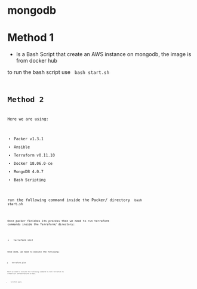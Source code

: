 # mongodb

# Method 1
- Is a Bash Script that create an AWS instance on mongodb, the image is from docker hub

to run the bash script use
<code>
 bash start.sh
<code/>
  
# Method 2
Here we are using:

- Packer v1.3.1
- Ansible
- Terraform v0.11.10
- Docker 18.06.0-ce
- MongoDB 4.0.7
- Bash Scripting

run the following command inside the Packer/ directory 
<code>
bash start.sh  
<code/>
  
Once packer finishes its process then we need to run terraform commands inside the Terraform/ directory: 

- <code> terraform init  <code/>
  
  
Once done, we need to execute the following:
- <code> terraform plan <code/>
  
Next we need to execute the following command to tell terraform to create our infrastructure in aws.
- <code> terraform apply <code/>
  

